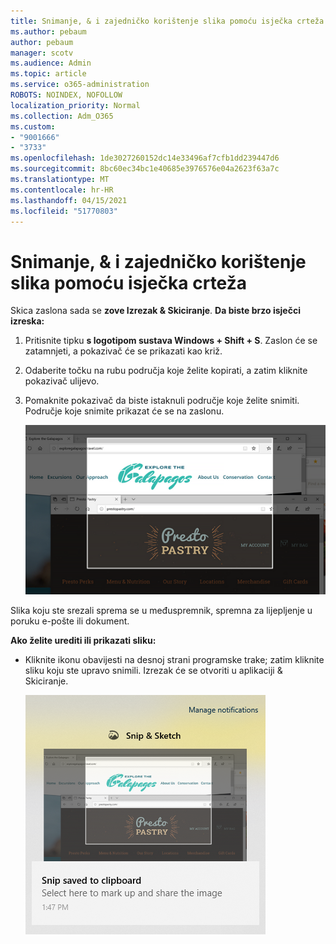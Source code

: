 ```yaml
---
title: Snimanje, & i zajedničko korištenje slika pomoću isječka crteža
ms.author: pebaum
author: pebaum
manager: scotv
ms.audience: Admin
ms.topic: article
ms.service: o365-administration
ROBOTS: NOINDEX, NOFOLLOW
localization_priority: Normal
ms.collection: Adm_O365
ms.custom:
- "9001666"
- "3733"
ms.openlocfilehash: 1de3027260152dc14e33496af7cfb1dd239447d6
ms.sourcegitcommit: 8bc60ec34bc1e40685e3976576e04a2623f63a7c
ms.translationtype: MT
ms.contentlocale: hr-HR
ms.lasthandoff: 04/15/2021
ms.locfileid: "51770803"
---
```

# <a name="use-snip--sketch-to-capture-mark-up-and-share-images"></a>Snimanje, & i zajedničko korištenje slika pomoću isječka crteža

Skica zaslona sada se **zove Izrezak & Skiciranje**. **Da biste brzo isječci izreska:**

1. Pritisnite tipku **s logotipom sustava Windows + Shift + S**. Zaslon će se zatamnjeti, a pokazivač će se prikazati kao križ. 

2. Odaberite točku na rubu područja koje želite kopirati, a zatim kliknite pokazivač ulijevo. 

3. Pomaknite pokazivač da biste istaknuli područje koje želite snimiti. Područje koje snimite prikazat će se na zaslonu.

   ![slika istaknutog odabira](media/snipone.png)

Slika koju ste srezali sprema se u međuspremnik, spremna za lijepljenje u poruku e-pošte ili dokument. 

**Ako želite urediti ili prikazati sliku:** 

- Kliknite ikonu obavijesti na desnoj strani programske trake; zatim kliknite sliku koju ste upravo snimili. Izrezak će se otvoriti u aplikaciji & Skiciranje.

   ![slika slike koja se prikazuje u aplikaciji za izrezivanje](media/sniptwo.png)
